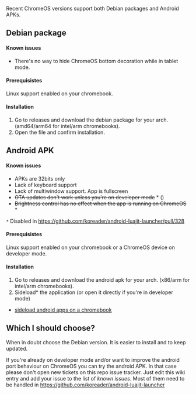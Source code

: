 Recent ChromeOS versions support both Debian packages and Android APKs.

## Debian package

#### Known issues

- There's no way to hide ChromeOS bottom decoration while in tablet mode.

#### Prerequisistes

Linux support enabled on your chromebook.

#### Installation

1. Go to releases and download the debian package for your arch. (amd64/arm64 for intel/arm chromebooks).
2. Open the file and confirm installation.

## Android APK

#### Known issues

- APKs are 32bits only
- Lack of keyboard support
- Lack of multiwindow support. App is fullscreen
- ~~OTA updates don't work unless you're on developer mode~~ * ()
- ~~Brightness control has no effect when the app is running on ChromeOS~~ *

`*` Disabled in https://github.com/koreader/android-luajit-launcher/pull/328

#### Prerequisistes

Linux support enabled on your chromebook or a ChromeOS device on developer mode.

#### Installation

1. Go to releases and download the android apk for your arch. (x86/arm for intel/arm chromebooks).
2. Sideload* the application (or open it directly if you're in developer mode)

* [sideload android apps on a chromebook](https://developer.android.com/topic/arc/development-environment)

## Which I should choose?

When in doubt choose the Debian version. It is easier to install and to keep updated.

If you're already on developer mode and/or want to improve the android port behaviour on ChromeOS you can try the android APK. In that case please don't open new tickets on this repo issue tracker. Just edit this wiki entry and add your issue to the list of *known issues*. Most of them need to be handled in https://github.com/koreader/android-luajit-launcher